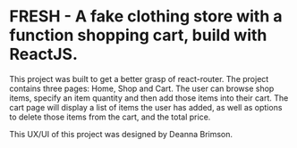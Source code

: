 # FRESH - A fake clothing store with a function shopping cart, build with ReactJS.

This project was built to get a better grasp of react-router. The project contains three pages: Home, Shop and Cart. 
The user can browse shop items, specify an item quantity and then add those items into their cart. 
The cart page will display a list of items the user has added, as well as options to delete those items from the cart, and the total price.

This UX/UI of this project was designed by Deanna Brimson. 
